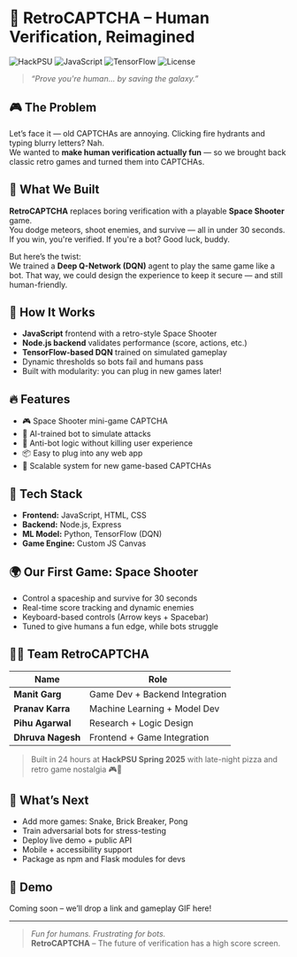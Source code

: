 # 🚀 RetroCAPTCHA – Human Verification, Reimagined  
![HackPSU](https://img.shields.io/badge/HackPSU-Spring_2025-blueviolet?style=flat-square)
![JavaScript](https://img.shields.io/badge/Frontend-JavaScript-yellow?style=flat-square)
![TensorFlow](https://img.shields.io/badge/ML-TensorFlow-orange?style=flat-square)
![License](https://img.shields.io/badge/License-MIT-green?style=flat-square)

> *“Prove you're human... by saving the galaxy.”*

## 🎮 The Problem  
Let’s face it — old CAPTCHAs are annoying. Clicking fire hydrants and typing blurry letters? Nah.  
We wanted to **make human verification actually fun** — so we brought back classic retro games and turned them into CAPTCHAs.

## 👾 What We Built  
**RetroCAPTCHA** replaces boring verification with a playable **Space Shooter** game.  
You dodge meteors, shoot enemies, and survive — all in under 30 seconds.  
If you win, you're verified. If you're a bot? Good luck, buddy.

But here’s the twist:  
We trained a **Deep Q-Network (DQN)** agent to play the same game like a bot. That way, we could design the experience to keep it secure — and still human-friendly.

## 🧠 How It Works  
- **JavaScript** frontend with a retro-style Space Shooter  
- **Node.js backend** validates performance (score, actions, etc.)  
- **TensorFlow-based DQN** trained on simulated gameplay  
- Dynamic thresholds so bots fail and humans pass  
- Built with modularity: you can plug in new games later!

## 🔥 Features  
- 🎮 Space Shooter mini-game CAPTCHA  
- 🤖 AI-trained bot to simulate attacks  
- 🔐 Anti-bot logic without killing user experience  
- 📦 Easy to plug into any web app  
- 🧩 Scalable system for new game-based CAPTCHAs

## 🧪 Tech Stack  
- **Frontend:** JavaScript, HTML, CSS  
- **Backend:** Node.js, Express  
- **ML Model:** Python, TensorFlow (DQN)  
- **Game Engine:** Custom JS Canvas

## 🌍 Our First Game: Space Shooter  
- Control a spaceship and survive for 30 seconds  
- Real-time score tracking and dynamic enemies  
- Keyboard-based controls (Arrow keys + Spacebar)  
- Tuned to give humans a fun edge, while bots struggle

## 🧑‍🚀 Team RetroCAPTCHA  

| Name             | Role                          |
|------------------|-------------------------------|
| **Manit Garg**   | Game Dev + Backend Integration |
| **Pranav Karra** | Machine Learning + Model Dev   |
| **Pihu Agarwal** | Research + Logic Design        |
| **Dhruva Nagesh**| Frontend + Game Integration    |

> Built in 24 hours at **HackPSU Spring 2025** with late-night pizza and retro game nostalgia 🎮🍕

## 🔮 What’s Next  
- Add more games: Snake, Brick Breaker, Pong  
- Train adversarial bots for stress-testing  
- Deploy live demo + public API  
- Mobile + accessibility support  
- Package as npm and Flask modules for devs

## 🎥 Demo  
Coming soon – we’ll drop a link and gameplay GIF here!

---

> *Fun for humans. Frustrating for bots.*  
> **RetroCAPTCHA** – The future of verification has a high score screen.
